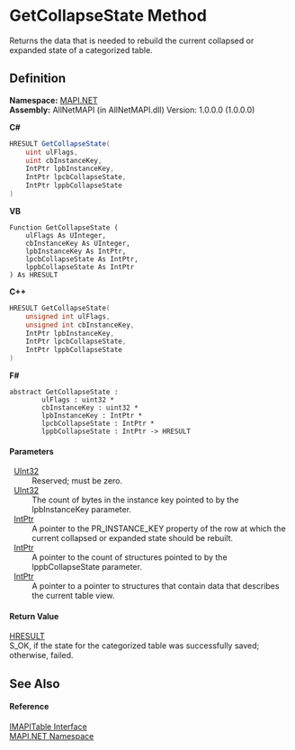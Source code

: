 # GetCollapseState Method


Returns the data that is needed to rebuild the current collapsed or expanded state of a categorized table.



## Definition
**Namespace:** <a href="5bef4637-66f8-16d4-e5f4-4d0da57a1538.md">MAPI.NET</a>  
**Assembly:** AllNetMAPI (in AllNetMAPI.dll) Version: 1.0.0.0 (1.0.0.0)

**C#**
``` C#
HRESULT GetCollapseState(
	uint ulFlags,
	uint cbInstanceKey,
	IntPtr lpbInstanceKey,
	IntPtr lpcbCollapseState,
	IntPtr lppbCollapseState
)
```
**VB**
``` VB
Function GetCollapseState ( 
	ulFlags As UInteger,
	cbInstanceKey As UInteger,
	lpbInstanceKey As IntPtr,
	lpcbCollapseState As IntPtr,
	lppbCollapseState As IntPtr
) As HRESULT
```
**C++**
``` C++
HRESULT GetCollapseState(
	unsigned int ulFlags, 
	unsigned int cbInstanceKey, 
	IntPtr lpbInstanceKey, 
	IntPtr lpcbCollapseState, 
	IntPtr lppbCollapseState
)
```
**F#**
``` F#
abstract GetCollapseState : 
        ulFlags : uint32 * 
        cbInstanceKey : uint32 * 
        lpbInstanceKey : IntPtr * 
        lpcbCollapseState : IntPtr * 
        lppbCollapseState : IntPtr -> HRESULT 
```



#### Parameters
<dl><dt>  <a href="https://learn.microsoft.com/dotnet/api/system.uint32" target="_blank" rel="noopener noreferrer">UInt32</a></dt><dd>Reserved; must be zero.</dd><dt>  <a href="https://learn.microsoft.com/dotnet/api/system.uint32" target="_blank" rel="noopener noreferrer">UInt32</a></dt><dd>The count of bytes in the instance key pointed to by the lpbInstanceKey parameter.</dd><dt>  <a href="https://learn.microsoft.com/dotnet/api/system.intptr" target="_blank" rel="noopener noreferrer">IntPtr</a></dt><dd>A pointer to the PR_INSTANCE_KEY property of the row at which the current collapsed or expanded state should be rebuilt.</dd><dt>  <a href="https://learn.microsoft.com/dotnet/api/system.intptr" target="_blank" rel="noopener noreferrer">IntPtr</a></dt><dd>A pointer to the count of structures pointed to by the lppbCollapseState parameter.</dd><dt>  <a href="https://learn.microsoft.com/dotnet/api/system.intptr" target="_blank" rel="noopener noreferrer">IntPtr</a></dt><dd>A pointer to a pointer to structures that contain data that describes the current table view.</dd></dl>

#### Return Value
<a href="50596607-a328-ef10-6ea9-0448fbb7d197.md">HRESULT</a>  
S_OK, if the state for the categorized table was successfully saved; otherwise, failed.

## See Also


#### Reference
<a href="06a9b727-f5d6-e992-c936-a2712197dcee.md">IMAPITable Interface</a>  
<a href="5bef4637-66f8-16d4-e5f4-4d0da57a1538.md">MAPI.NET Namespace</a>  
